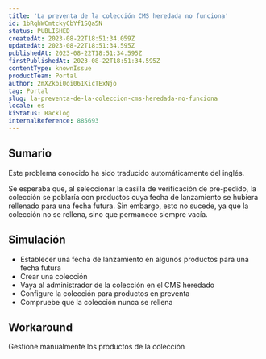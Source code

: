 ```yaml
---
title: 'La preventa de la colección CMS heredada no funciona'
id: 1bRqhWCmtckyCbYf1SQa5N
status: PUBLISHED
createdAt: 2023-08-22T18:51:34.059Z
updatedAt: 2023-08-22T18:51:34.595Z
publishedAt: 2023-08-22T18:51:34.595Z
firstPublishedAt: 2023-08-22T18:51:34.595Z
contentType: knownIssue
productTeam: Portal
author: 2mXZkbi0oi061KicTExNjo
tag: Portal
slug: la-preventa-de-la-coleccion-cms-heredada-no-funciona
locale: es
kiStatus: Backlog
internalReference: 885693
---
```


## Sumario

<div class="alert alert-info">
  <p>Este problema conocido ha sido traducido automáticamente del inglés.</p>
</div>


Se esperaba que, al seleccionar la casilla de verificación de pre-pedido, la colección se poblaría con productos cuya fecha de lanzamiento se hubiera rellenado para una fecha futura.
Sin embargo, esto no sucede, ya que la colección no se rellena, sino que permanece siempre vacía.


##

## Simulación



- Establecer una fecha de lanzamiento en algunos productos para una fecha futura
- Crear una colección
- Vaya al administrador de la colección en el CMS heredado
- Configure la colección para productos en preventa
- Compruebe que la colección nunca se rellena



## Workaround


Gestione manualmente los productos de la colección





